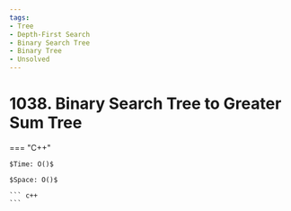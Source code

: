 ```yaml
---
tags:
- Tree
- Depth-First Search
- Binary Search Tree
- Binary Tree
- Unsolved
---
```



# 1038. Binary Search Tree to Greater Sum Tree

=== "C++"

    $Time: O()$

    $Space: O()$

    ``` c++
    ```